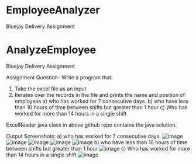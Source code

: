 # EmployeeAnalyzer
Bluejay Delivery Assignment 
# AnalyzeEmployee
Bluejay Delivery Assignment 

Assignment Question-
Write a program that:
1. Take the excel file as an input
2. Iterates over the records in the file and prints the name and position of employees 
      a) who has worked for 7 consecutive days.
      b) who have less than 10 hours of time between shifts but greater than 1 hour
      c) Who has worked for more than 14 hours in a single shift

ExcelReader java class in above github repo contains the java solution.


Output Screenshots:
a) who has worked for 7 consecutive days.
![image](https://github.com/Pushpa-Mali/AnalyzeEmployee/assets/94977416/e705a9c6-c87a-4d65-8095-2be68736983d)
![image](https://github.com/Pushpa-Mali/AnalyzeEmployee/assets/94977416/44bc81c4-508b-4b85-b8d7-870e90ea845d)
![image](https://github.com/Pushpa-Mali/AnalyzeEmployee/assets/94977416/0061e6b2-5665-4def-acc4-df78dd7cadba)
![image](https://github.com/Pushpa-Mali/AnalyzeEmployee/assets/94977416/65c57477-46a2-4c0f-a4c1-4bb45d7a0093)
![image](https://github.com/Pushpa-Mali/AnalyzeEmployee/assets/94977416/aa204fff-0330-464a-94aa-df16101898b8)
b) who have less than 10 hours of time between shifts but greater than 1 hour
![image](https://github.com/Pushpa-Mali/AnalyzeEmployee/assets/94977416/422919e8-4efe-4aaf-b587-2a1f644bef31)
 c) Who has worked for more than 14 hours in a single shift
 ![image](https://github.com/Pushpa-Mali/AnalyzeEmployee/assets/94977416/0bce0265-13db-4a2f-8389-19e58a19da38)





